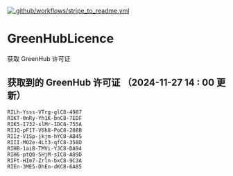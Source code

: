 [![.github/workflows/stripe_to_readme.yml](https://github.com/zjx-kimi/GreenHubLicence/actions/workflows/stripe_to_readme.yml/badge.svg)](https://github.com/zjx-kimi/GreenHubLicence/actions/workflows/stripe_to_readme.yml)
# GreenHubLicence
获取 GreenHub 许可证
## 获取到的 GreenHub 许可证 （2024-11-27 14 : 00 更新）
```
RILh-Ysss-VTrg-glC8-4987
RIKT-0nRy-Yh1K-bnC8-7EDF
RIK5-I732-slMr-IDC8-755A
RIJQ-pF1T-V6h8-PoC8-288B
RIIz-V1Sp-jkjm-hYC8-AB45
RIII-MO2e-4Lt3-qfC8-358D
RIHB-1aiB-TMVi-YJC8-DA94
RIH6-ptQ0-5HjM-sIC8-A89D
RIFt-HIm7-Zrln-bxC8-9C3A
RIEn-3ME5-DhEn-dKC8-6A85
```
